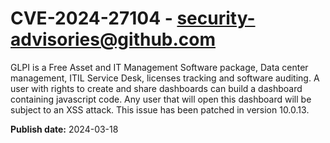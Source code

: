 # CVE-2024-27104 - security-advisories@github.com

GLPI is a Free Asset and IT Management Software package, Data center management, ITIL Service Desk, licenses tracking and software auditing. A user with rights to create and share dashboards can build a dashboard containing javascript code. Any user that will open this dashboard will be subject to an XSS attack. This issue has been patched in version 10.0.13.


**Publish date:** 2024-03-18
